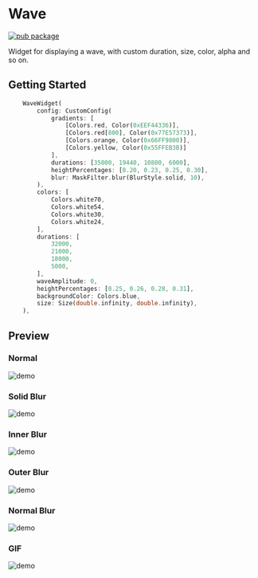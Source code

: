 # Wave

[![pub package](https://img.shields.io/pub/v/wave.svg)](https://pub.dartlang.org/packages/wave)

Widget for displaying a wave, with custom duration, size, color, alpha and so on.

## Getting Started

``` dart
    WaveWidget(
        config: CustomConfig(
            gradients: [
                [Colors.red, Color(0xEEF44336)],
                [Colors.red[800], Color(0x77E57373)],
                [Colors.orange, Color(0x66FF9800)],
                [Colors.yellow, Color(0x55FFEB3B)]
            ],
            durations: [35000, 19440, 10800, 6000],
            heightPercentages: [0.20, 0.23, 0.25, 0.30],
            blur: MaskFilter.blur(BlurStyle.solid, 10),
        ),
        colors: [
            Colors.white70,
            Colors.white54,
            Colors.white30,
            Colors.white24,
        ],
        durations: [
            32000,
            21000,
            18000,
            5000,
        ],
        waveAmplitude: 0,
        heightPercentages: [0.25, 0.26, 0.28, 0.31],
        backgroundColor: Colors.blue,
        size: Size(double.infinity, double.infinity),
    ),
```

## Preview

### Normal

![demo](example/assets/demo-blur_off.jpeg)

### Solid Blur

![demo](example/assets/demo-blur_solid.png)

### Inner Blur

![demo](example/assets/demo-blur_inner.png)

### Outer Blur

![demo](example/assets/demo-blur_outer.png)

### Normal Blur

![demo](example/assets/demo-blur_normal.png)

### GIF

![demo](example/assets/demo.gif)